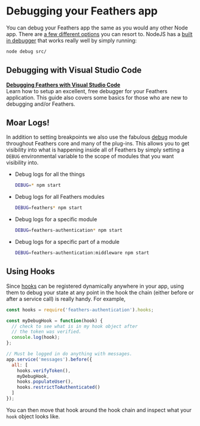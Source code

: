 # Debugging your Feathers app

You can debug your Feathers app the same as you would any other Node app. There are [a few different options](https://spin.atomicobject.com/2015/09/25/debug-node-js/) you can resort to. NodeJS has a [built in debugger](https://nodejs.org/api/debugger.html) that works really well by simply running:

```bash
node debug src/
```

## Debugging with Visual Studio Code

[**Debugging Feathers with Visual Studio Code**](https://blog.feathersjs.com/debugging-feathers-with-visual-studio-code-406e6adf2882)<br/>
Learn how to setup an excellent, free debugger for your Feathers application.
This guide also covers some basics for those who are new to debugging and/or Feathers.

## Moar Logs!

In addition to setting breakpoints we also use the fabulous [debug](https://github.com/visionmedia/debug) module throughout Feathers core and many of the plug-ins. This allows you to get visibility into what is happening inside all of Feathers by simply setting a `DEBUG` environmental variable to the scope of modules that you want visibility into.

- Debug logs for all the things

    ```bash
    DEBUG=* npm start
    ```

- Debug logs for all Feathers modules

    ```bash
    DEBUG=feathers* npm start
    ```

- Debug logs for a specific module

    ```bash
    DEBUG=feathers-authentication* npm start
    ```

- Debug logs for a specific part of a module

    ```bash
    DEBUG=feathers-authentication:middleware npm start
    ```

## Using Hooks

Since [hooks](../../api/hooks.md) can be registered dynamically anywhere in your app, using them to debug your state at any point in the hook the chain (either before or after a service call) is really handy. For example,

```js
const hooks = require('feathers-authentication').hooks;

const myDebugHook = function(hook) {
  // check to see what is in my hook object after
  // the token was verified.
  console.log(hook);
};

// Must be logged in do anything with messages.
app.service('messages').before({
  all: [
    hooks.verifyToken(),
    myDebugHook,
    hooks.populateUser(),
    hooks.restrictToAuthenticated()
  ]
});
```

You can then move that hook around the hook chain and inspect what your `hook` object looks like.
